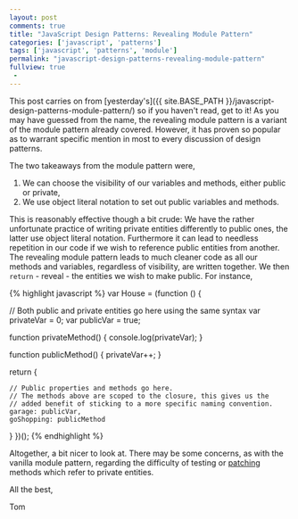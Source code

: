 ```yaml
---
layout: post
comments: true
title: "JavaScript Design Patterns: Revealing Module Pattern"
categories: ['javascript', 'patterns']
tags: ['javascript', 'patterns', 'module']
permalink: "javascript-design-patterns-revealing-module-pattern"
fullview: true
 -
---
```


This post carries on from [yesterday's]({{ site.BASE_PATH }}/javascript-design-patterns-module-pattern/) so if you haven't read, get to it! As you may have guessed from the name, the revealing module pattern is a variant of the module pattern already covered. However, it has proven so popular as to warrant specific mention in most to every discussion of design patterns.

The two takeaways from the module pattern were,

1. We can choose the visibility of our variables and methods, either public or private,
2. We use object literal notation to set out public variables and methods.

This is reasonably effective though a bit crude: We have the rather unfortunate practice of writing private entities differently to public ones, the latter use object literal notation. Furthermore it can lead to needless repetition in our code if we wish to reference public entities from another. The revealing module pattern leads to much cleaner code as all our methods and variables, regardless of visibility, are written together. We then `return` - reveal - the entities we wish to make public. For instance,

{% highlight javascript %}
var House = (function () {
 
  // Both public and private entities go here using the same syntax
  var privateVar = 0;
  var publicVar = true;
  
  function privateMethod() {
    console.log(privateVar);
  }

  function publicMethod() {
    privateVar++;
  }
 
  return {
 
    // Public properties and methods go here.
    // The methods above are scoped to the closure, this gives us the
    // added benefit of sticking to a more specific naming convention.
    garage: publicVar,
    goShopping: publicMethod
 
  }
})();
{% endhighlight %}

Altogether, a bit nicer to look at. There may be some concerns, as with the vanilla module pattern, regarding the difficulty of testing or [patching](http://addyosmani.com/resources/essentialjsdesignpatterns/book/#revealingmodulepatternjavascript) methods which refer to private entities.

All the best,

Tom